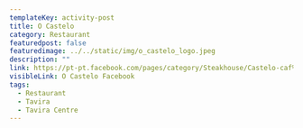 ```yaml
---
templateKey: activity-post
title: O Castelo
category: Restaurant 
featuredpost: false
featuredimage: ../../static/img/o_castelo_logo.jpeg
description: ""
link: https://pt-pt.facebook.com/pages/category/Steakhouse/Castelo-caf%C3%A9-e-restaurante-193520480781383/
visibleLink: O Castelo Facebook
tags:
  - Restaurant
  - Tavira
  - Tavira Centre
---
```


